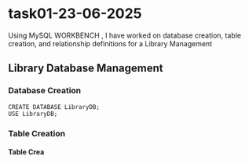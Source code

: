 # task01-23-06-2025
Using MySQL WORKBENCH , I have worked on database creation, table creation, and relationship definitions for a Library Management

## Library Database Management

### Database Creation

```
CREATE DATABASE LibraryDB;
USE LibraryDB;
```

### Table Creation

#### Table Crea
